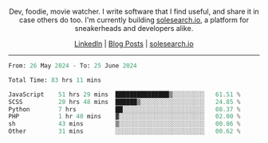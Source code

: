 <p align="center">Dev, foodie, movie watcher. I write software that I find useful, and share it in case others do too. I'm currently building <a href="https://solesearch.io">solesearch.io</a>, a platform for sneakerheads and developers alike.</p>
<p align="center">
  <a href="https://www.linkedin.com/in/peter-rauscher">LinkedIn</a>
  |
  <a href="https://dev.to/peterrauscher">Blog Posts</a>
  |
  <a href="https://solesearch.io">solesearch.io</a>
</p>
<hr/>
<!--START_SECTION:waka-->

```python
From: 26 May 2024 - To: 25 June 2024

Total Time: 83 hrs 11 mins

JavaScript    51 hrs 29 mins  ███████████████▒░░░░░░░░░   61.51 %
SCSS          20 hrs 48 mins  ██████▒░░░░░░░░░░░░░░░░░░   24.85 %
Python        7 hrs           ██░░░░░░░░░░░░░░░░░░░░░░░   08.37 %
PHP           1 hr 40 mins    ▓░░░░░░░░░░░░░░░░░░░░░░░░   02.00 %
sh            43 mins         ▒░░░░░░░░░░░░░░░░░░░░░░░░   00.86 %
Other         31 mins         ░░░░░░░░░░░░░░░░░░░░░░░░░   00.62 %
```

<!--END_SECTION:waka-->

